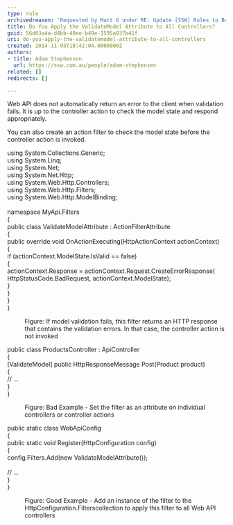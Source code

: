 ```yaml
---
type: rule
archivedreason: 'Requested by Matt G under RE: Update [SSW] Rules to Better WebAPI'
title: Do You Apply the ValidateModel Attribute to All Controllers?
guid: 56d03a4a-d4bb-40ee-b49e-1595a937b41f
uri: do-you-apply-the-validatemodel-attribute-to-all-controllers
created: 2014-11-05T18:42:04.0000000Z
authors:
- title: Adam Stephensen
  url: https://ssw.com.au/people/adam-stephensen
related: []
redirects: []

---
```


Web API does not automatically return an error to the client when validation fails. It is up to the controller action to check the model state and respond appropriately. 
<!--endintro-->

You can also create an action filter to check the model state before the controller action is invoked.
<dl class="image"><p class="ssw15-rteElement-CodeArea">using System.Collections.Generic;<br> using System.Linq;<br> using System.Net;<br> using System.Net.Http;<br> using System.Web.Http.Controllers;<br> using System.Web.Http.Filters;<br> using System.Web.Http.ModelBinding;<br> 
      <br> namespace MyApi.Filters<br> &#123;<br> public class ValidateModelAttribute &#58; ActionFilterAttribute<br> &#123;<br> public override void OnActionExecuting(HttpActionContext actionContext)<br> &#123;<br> if (actionContext.ModelState.IsValid == false)<br> &#123;<br> actionContext.Response = actionContext.Request.CreateErrorResponse(<br> HttpStatusCode.BadRequest, actionContext.ModelState);<br> &#125;<br> &#125;<br> &#125;<br> &#125; </p><dd>Figure&#58; If model validation fails, this filter returns an HTTP response that contains the validation errors. In that case, the controller action is not invoked</dd></dl><dl class="badImage"><p class="ssw15-rteElement-CodeArea">public class ProductsController &#58; ApiController<br> &#123;<br> [ValidateModel] public HttpResponseMessage Post(Product product)<br> &#123;<br> // ...<br> &#125;<br> &#125; </p><dd>Figure&#58; Bad Example - Set the filter as an attribute on individual controllers or controller actions</dd></dl><dl class="goodImage"><p class="ssw15-rteElement-CodeArea">public static class WebApiConfig<br>
    &#123;<br>
        public static void Register(HttpConfiguration config)<br>
        &#123;<br>
            config.Filters.Add(new ValidateModelAttribute());<br>
<br>
            // ...<br>
        &#125;<br>
&#125;
</p><dd>Figure&#58; Good Example - Add an instance of the filter to the HttpConfiguration.Filterscollection to apply this filter to all Web API controllers</dd></dl>

